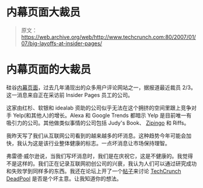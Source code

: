 # 内幕页面大裁员 

> 原文：<https://web.archive.org/web/http://www.techcrunch.com:80/2007/01/07/big-layoffs-at-insider-pages/>

# 内幕页面的大裁员

 [](https://web.archive.org/web/20220928194244/http://www.insiderpages.com/) 硅谷[内幕页面](https://web.archive.org/web/20220928194244/http://www.insiderpages.com/)，过去几年涌现出的众多用户评论网站之一，据报道最近裁员 2/3。这一消息来自正在采访前 Insider Pages 员工的公司。

这家由红杉、软银和 idealab 资助的公司似乎无法在这个拥挤的空间里跟上竞争对手 Yelp(和其他人)的增长。Alexa 和 Google Trends 都暗示 Yelp 是目前唯一有吸引力的公司。其他做类似事情的公司包括 Judy's Book、 [Zipingo](https://web.archive.org/web/20220928194244/http://www.beta.techcrunch.com/2005/11/27/intuits-zipingo-joins-local-business-review-sites/) 和 Riffs。

我昨天写了我们从互联网公司看到的越来越多的坏消息。这种趋势今年可能会加快，我认为这是该行业整体健康的标志。一点坏消息让市场保持理智。

弗雷德·威尔逊说，当我们写坏消息时，我们是在庆祝它，这是不健康的。我觉得不是这样的。我们正在记录互联网初创公司的兴衰，我认为人们可以通过研究成功和失败学到同样多的东西。我还在论坛上开了一个[帖子](https://web.archive.org/web/20220928194244/http://forums.beta.techcrunch.com/forums/thread.jspa?threadID=326&tstart=0)来讨论 [TechCrunch DeadPool](https://web.archive.org/web/20220928194244/http://www.beta.techcrunch.com/tag/deadpool) 是否是个坏主意。让我知道你的想法。